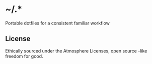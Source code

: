 # ~/.*

Portable dotfiles for a consistent familiar workflow

## License

Ethically sourced under the Atmosphere Licenses, open source -like freedom for good.